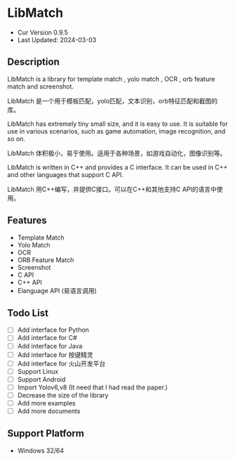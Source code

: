 # LibMatch

- Cur Version 0.9.5
- Last Updated: 2024-03-03

## Description

LibMatch is a library for template match , yolo match , OCR , orb feature match and screenshot.

LibMatch 是一个用于模板匹配，yolo匹配，文本识别，orb特征匹配和截图的库。

LibMatch has extremely tiny small size, and it is easy to use. It is suitable for use in various scenarios, such as game automation, image recognition, and so on.

LibMatch 体积极小，易于使用。适用于各种场景，如游戏自动化，图像识别等。

LibMatch is written in C++ and provides a C interface. It can be used in C++ and other languages that support C API.

LibMatch 用C++编写，并提供C接口。可以在C++和其他支持C API的语言中使用。

## Features

- Template Match
- Yolo Match
- OCR
- ORB Feature Match
- Screenshot
- C API
- C++ API
- Elanguage API (易语言调用)

## Todo List

- [ ] Add interface for Python
- [ ] Add interface for C#
- [ ] Add interface for Java
- [ ] Add interface for 按键精灵
- [ ] Add interface for 火山开发平台
- [ ] Support Linux
- [ ] Support Android
- [ ] Import Yolov6,v8 (It need that I had read the paper.)
- [ ] Decrease the size of the library
- [ ] Add more examples
- [ ] Add more documents

## Support Platform

- Windows 32/64



